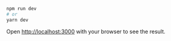 ```bash
npm run dev
# or
yarn dev
```

Open [http://localhost:3000](http://localhost:3000) with your browser to see the result.